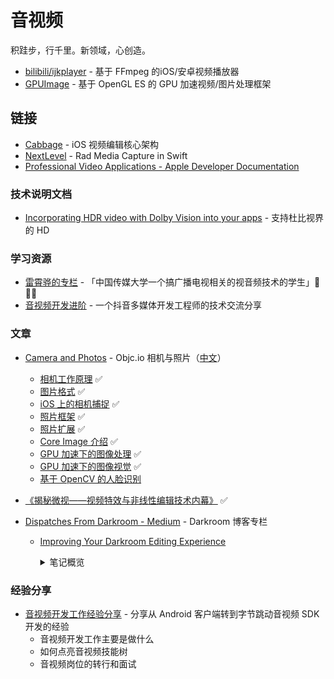 # 音视频

积跬步，行千里。新领域，心创造。

- [bilibili/ijkplayer](https://github.com/bilibili/ijkplayer) - 基于 FFmpeg 的iOS/安卓视频播放器
- [GPUImage](https://github.com/BradLarson/GPUImage2) - 基于 OpenGL ES 的 GPU 加速视频/图片处理框架

## 链接

- [Cabbage](https://github.com/VideoFlint/Cabbage/wiki/%E4%B8%AD%E6%96%87%E8%AF%B4%E6%98%8E) - iOS 视频编辑核心架构
- [NextLevel](https://github.com/NextLevel/NextLevel) - Rad Media Capture in Swift
- [Professional Video Applications - Apple Developer Documentation](https://developer.apple.com/documentation/professional_video_applications)

### 技术说明文档

- [Incorporating HDR video with Dolby Vision into your apps](https://developer.apple.com/av-foundation/Incorporating-HDR-video-with-Dolby-Vision-into-your-apps.pdf) - 支持杜比视界的 HD

### 学习资源

- [雷霄骅的专栏](https://blog.csdn.net/leixiaohua1020) - 「中国传媒大学一个搞广播电视相关的视音频技术的学生」🌟🌟🌟
- [音视频开发进阶](https://glumes.com/) - 一个抖音多媒体开发工程师的技术交流分享
### 文章

- [Camera and Photos](https://www.objc.io/issues/21-camera-and-photos/) - Objc.io 相机与照片（[中文](https://objccn.io/issue-21-0/)）
  - [相机工作原理](https://objccn.io/issue-21-1) ✅
  - [图片格式](https://objccn.io/issue-21-2)  ✅
  - [iOS 上的相机捕捉](https://objccn.io/issue-21-3)  ✅
  - [照片框架](https://objccn.io/issue-21-4)  ✅
  - [照片扩展](https://objccn.io/issue-21-5)  ✅
  - [Core Image 介绍](https://objccn.io/issue-21-6)  ✅
  - [GPU 加速下的图像处理](https://objccn.io/issue-21-7)  ✅
  - [GPU 加速下的图像视觉](https://objccn.io/issue-21-8)  ✅
  - [基于 OpenCV 的人脸识别](https://objccn.io/issue-21-9)  

- [《揭秘微视——视频特效与非线性编辑技术内幕》](https://zhuanlan.zhihu.com/p/38469443) ✅

- [Dispatches From Darkroom - Medium](https://medium.com/the-bergen-company) - Darkroom 博客专栏
  - [Improving Your Darkroom Editing Experience](https://medium.com/the-bergen-company/improving-your-darkroom-editing-experience-f0ddb66b689e)
    <details>
            <summary>笔记概览</summary>
  
    - **图片加载**
      - 性能优化
      - 通过预加载，避免不必要的低分辨预览图展示
      - 交互上明确体现相册本地加载和 iCloud 下载的差异
      - 其他优化：
        - 编辑图片时，暂停图片库操作，提供更流畅的交互体验
        - 所有图片视图共享同一个图片加载器，确保实时更新、资源共享与性能
        - 降低缓存层内存占用量
    - **RAW + JPG 图片支持**
      - 提供默认加载选项
      - 角标标识 RAW 或 JPG
    - **裁切和变换**
      - 优化横纵比选项
    - **相册应用扩展**
      - 导出性能优化
      - 视频支持 HDR & 缩略图优化
      - UI 交互优化：双击图片直接添加
    </details>

### 经验分享

- [音视频开发工作经验分享](https://www.bilibili.com/video/BV1p54y1X7fY) - 分享从 Android 客户端转到字节跳动音视频 SDK 开发的经验
  - 音视频开发工作主要是做什么
  - 如何点亮音视频技能树
  - 音视频岗位的转行和面试
